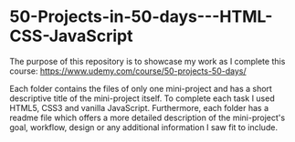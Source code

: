 # 50-Projects-in-50-days---HTML-CSS-JavaScript

The purpose of this repository is to showcase my work as I complete this course: https://www.udemy.com/course/50-projects-50-days/

Each folder contains the files of only one mini-project and has a short descriptive title of the mini-project itself. To complete each task I used HTML5, CSS3 and vanilla JavaScript. Furthermore, each folder has a readme file which offers a more detailed description of the mini-project's goal, workflow, design or any additional information I saw fit to include.
